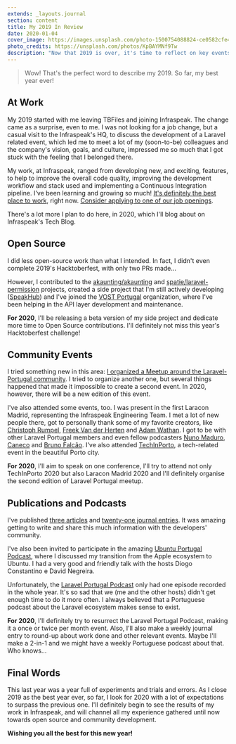 ```yaml
---
extends: _layouts.journal
section: content
title: My 2019 In Review
date: 2020-01-04
cover_image: https://images.unsplash.com/photo-1500754088824-ce0582cfe45f?ixlib=rb-1.2.1&ixid=eyJhcHBfaWQiOjEyMDd9&auto=format&fit=crop&w=1955&q=80
photo_credits: https://unsplash.com/photos/KpBAYMNf9Tw
description: "Now that 2019 is over, it's time to reflect on key events and set expectations for the new year."
---
```


> Wow! That's the perfect word to describe my 2019. So far, my best year ever!

## At Work

My 2019 started with me leaving TBFiles and joining Infraspeak. The change came as a surprise, even to me. I was not looking for a job change, but a casual visit to the Infraspeak's HQ, to discuss the development of a Laravel related event, which led me to meet a lot of my (soon-to-be) colleagues and the company's vision, goals, and culture, impressed me so much that I got stuck with the feeling that I belonged there.

My work, at Infraspeak, ranged from developing new, and exciting, features, to help to improve the overall code quality, improving the development workflow and stack used and implementing a Continuous Integration pipeline. I've been learning and growing so much! [It's definitely the best place to work](https://app.escapethecity.org/organisation/1549883291653x608145287664047200), right now. [Consider applying to one of our job openings](https://app.escapethecity.org/organisation/1549883291653x608145287664047200).

There's a lot more I plan to do here, in 2020, which I'll blog about on Infraspeak's Tech Blog.

## Open Source

I did less open-source work than what I intended. In fact, I didn't even complete 2019's Hacktoberfest, with only two PRs made…

However, I contributed to the [akaunting/akaunting](https://github.com/akaunting/akaunting) and [spatie/laravel-permission](https://github.com/spatie/laravel-permission) projects, created a side project that I'm still actively developing ([SpeakHub](https://github.com/speakhub)) and I've joined the [VOST Portugal](https://info.vost.pt/) organization, where I've been helping in the API layer development and maintenance.

**For 2020**, I'll be releasing a beta version of my side project and dedicate more time to Open Source contributions. I'll definitely not miss this year's Hacktoberfest challenge!

## Community Events

I tried something new in this area: [I organized a Meetup around the Laravel-Portugal community](https://medium.com/infraspeak/laravel-portugal-meetup-1st-edition-will-happen-in-porto-4c44661efdc0). I tried to organize another one, but several things happened that made it impossible to create a second event. In 2020, however, there will be a new edition of this event.

I've also attended some events, too. I was present in the first Laracon Madrid, representing the Infraspeak Engineering Team. I met a lot of new people there, got to personally thank some of my favorite creators, like [Christoph Rumpel](https://twitter.com/christophrumpel), [Freek Van der Herten](https://twitter.com/freekmurze) and [Adam Wathan](https://twitter.com/adamwathan). I got to be with other Laravel Portugal members and even fellow podcasters [Nuno Maduro](https://twitter.com/enunomaduro), [Caneco](https://twitter.com/Caneco) and [Bruno Falcão](https://twitter.com/brunocfalcao). I've also attended [TechInPorto](https://techinporto.com/archive/2019/), a tech-related event in the beautiful Porto city.

**For 2020**, I'll aim to speak on one conference, I'll try to attend not only TechInPorto 2020 but also Laracon Madrid 2020 and I'll definitely organise the second edition of Laravel Portugal meetup.

## Publications and Podcasts

I've published [three articles](/articles) and [twenty-one journal entries](/journal). It was amazing getting to write and share this much information with the developers' community.

I've also been invited to participate in the amazing [Ubuntu Portugal Podcast](https://podcastubuntuportugal.org/ep-56-laravel-dingo/), where I discussed my transition from the Apple ecosystem to Ubuntu. I had a very good and friendly talk with the hosts Diogo Constantino e David Negreira.

Unfortunately, the [Laravel Portugal Podcast](https://www.youtube.com/channel/UCIbMW1h5VReAQAwJGi_zT3w/videos) only had one episode recorded in the whole year. It's so sad that we (me and the other hosts) didn't get enough time to do it more often. I always believed that a Portuguese podcast about the Laravel ecosystem makes sense to exist.

**For 2020**, I'll definitely try to resurrect the Laravel Portugal Podcast, making it a once or twice per month event. Also, I'll also make a weekly journal entry to round-up about work done and other relevant events. Maybe I'll make a 2-in-1 and we might have a weekly Portuguese podcast about that. Who knows…

## Final Words

This last year was a year full of experiments and trials and errors. As I close 2019 as the best year ever, so far, I look for 2020 with a lot of expectations to surpass the previous one. I'll definitely begin to see the results of my work in Infraspeak, and will channel all my experience gathered until now towards open source and community development.

**Wishing you all the best for this new year!**